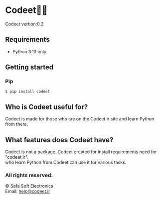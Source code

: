 # Codeet🧑‍💻
Codeet vertion:0.2

## Requirements
- Python 3.10 only

## Getting started
### Pip

```shell script
$ pip install codeet
```

## Who is Codeet useful for?
Codeet is made for those who are on the Codeet.ir site and learn Python from there.

## What features does Codeet have?
Codeet is not a package. Codeet created for install requirements need for "codeet.ir".
<br> 
who learn Python from Codeet can use it for various tasks.

### All rights reserved.
&copy; Safa Soft Electronics
<br>
Email: help@codeet.ir